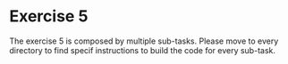 # Exercise 5

The exercise 5 is composed by multiple sub-tasks. Please move to every
directory to find specif instructions to build the code for every sub-task.
